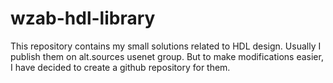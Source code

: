# wzab-hdl-library
This repository contains my small solutions related to HDL design. Usually I publish them on alt.sources usenet group. But to make modifications easier, I have decided to create a github repository for them.
